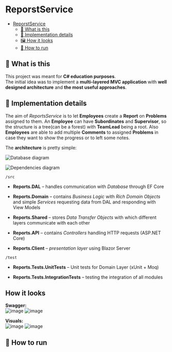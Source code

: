 # ReporstService

- [ReporstService](#reporstservice)
  - [:thinking: What is this](#thinking-what-is-this)
  - [:wrench: Implementation details](#wrench-implementation-details)
  - [:framed_picture: How it looks](#how-it-looks)
  - [:rocket: How to run](#rocket-how-to-run)

## :thinking: What is this

This project was meant for __C# education purposes__.  
The initial idea was to implement a __multi-layered MVC application__ with __well designed architecture__ and __the most useful approaches__.

## :wrench: Implementation details

The aim of _ReportsService_ is to let __Employees__ create a __Report__ on __Problems__ assigned to them. An __Employee__ can have __Subordinates__ and __Supervisor__, so the structure is a tree(can be a forest) with __TeamLead__ being a root. Also __Employees__ are able to add multiple __Comments__ to assigned __Problems__ in case they want to show the progress or to left some notes.  

The __architecture__ is pretty simple:

![Database diagram](https://user-images.githubusercontent.com/79377488/169649273-b2287e1a-a6ca-4d31-a701-c5c74e261e93.png "Database diagram")  

![Dependencies diagram](https://user-images.githubusercontent.com/79377488/169649200-82d07045-fee1-4853-a961-df00af636058.png "Solution dependencies diagram")

`/src`  

- __Reports.DAL__ &ndash; handles communication with _Database_ through EF Core  

- __Reports.Domain__ &ndash;  contains _Business Logic_ with _Rich Domain Objects_ and simple _Services_ requesting data from DAL and responding with View Models  

- __Reports.Shared__ &ndash; stores _Data Transfer Objects_ with which different layers communicate with each other  

- __Reports.API__ &ndash; contains _Controllers_ handling HTTP requests (ASP.NET Core)

- __Reports.Client__  &ndash; _presentation layer_ using Blazor Server

`/test`  

- __Reports.Tests.UnitTests__ &ndash; Unit tests for Domain Layer (xUnit + Moq)

- __Reports.Tests.IntegrationTests__ &ndash; testing the integration of all modules

## How it looks  

__Swagger:__  
![image](https://user-images.githubusercontent.com/79377488/171019249-c0defb08-a13a-40d8-b345-a755cfd13930.png)
![image](https://user-images.githubusercontent.com/79377488/171019342-38efacf2-b044-4f0a-98a4-3bbcf2c1182c.png)

__Visuals:__  
![image](https://user-images.githubusercontent.com/79377488/171019784-5c0060a9-7472-4dfd-9f27-c78b2f91d544.png)
![image](https://user-images.githubusercontent.com/79377488/171019863-7a0feeca-288d-4b4c-b779-b937c8bb735f.png)


## :rocket: How to run
